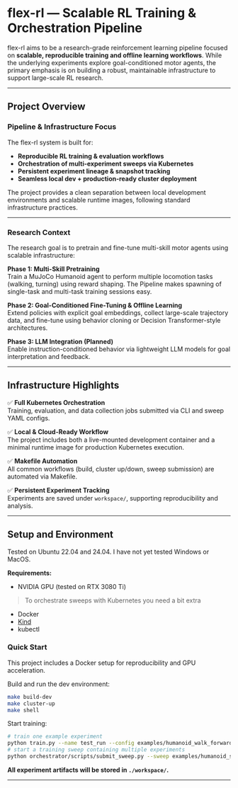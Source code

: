 # flex-rl — Scalable RL Training & Orchestration Pipeline

flex-rl aims to be a research-grade reinforcement learning pipeline focused on
**scalable, reproducible training and offline learning workflows**.
While the underlying experiments explore goal-conditioned motor agents,
the primary emphasis is on building a robust, maintainable infrastructure to
support large-scale RL research.

---

## Project Overview

### Pipeline & Infrastructure Focus

The flex-rl system is built for:

- **Reproducible RL training & evaluation workflows**
- **Orchestration of multi-experiment sweeps via Kubernetes**
- **Persistent experiment lineage & snapshot tracking**
- **Seamless local dev + production-ready cluster deployment**

The project provides a clean separation between local development environments
and scalable runtime images, following standard infrastructure practices.

---

### Research Context

The research goal is to pretrain and fine-tune multi-skill motor agents using
scalable infrastructure:

**Phase 1: Multi-Skill Pretraining**  
Train a MuJoCo Humanoid agent to perform multiple locomotion tasks (walking,
turning) using reward shaping. The Pipeline makes spawning of single-task and
multi-task training sessions easy.

**Phase 2: Goal-Conditioned Fine-Tuning & Offline Learning**  
Extend policies with explicit goal embeddings, collect large-scale trajectory
data, and fine-tune using behavior cloning or Decision Transformer-style architectures.

**Phase 3: LLM Integration (Planned)**  
Enable instruction-conditioned behavior via lightweight LLM models for goal interpretation and feedback.

---

## Infrastructure Highlights

✅ **Full Kubernetes Orchestration**  
Training, evaluation, and data collection jobs submitted via CLI and sweep YAML configs.

✅ **Local & Cloud-Ready Workflow**  
The project includes both a live-mounted development container and a minimal runtime image for production Kubernetes execution.

✅ **Makefile Automation**  
All common workflows (build, cluster up/down, sweep submission) are automated via Makefile.

✅ **Persistent Experiment Tracking**  
Experiments are saved under `workspace/`, supporting reproducibility and analysis.

---

## Setup and Environment

Tested on Ubuntu 22.04 and 24.04. I have not yet tested Windows or MacOS.

**Requirements:**

- NVIDIA GPU (tested on RTX 3080 Ti)

> To orchestrate sweeps with Kubernetes you need a bit extra

- Docker
- [Kind](https://kind.sigs.k8s.io)
- kubectl

### Quick Start

This project includes a Docker setup for reproducibility and GPU acceleration.

Build and run the dev environment:

```bash
make build-dev
make cluster-up
make shell
```

Start training:

```bash
# train one example experiment
python train.py --name test_run --config examples/humanoid_walk_forward.yaml
# start a training sweep containing multiple experiments
python orchestrator/scripts/submit_sweep.py --sweep examples/humanoid_sweep.yaml
```

**All experiment artifacts will be stored in `./workspace/`.**

---
